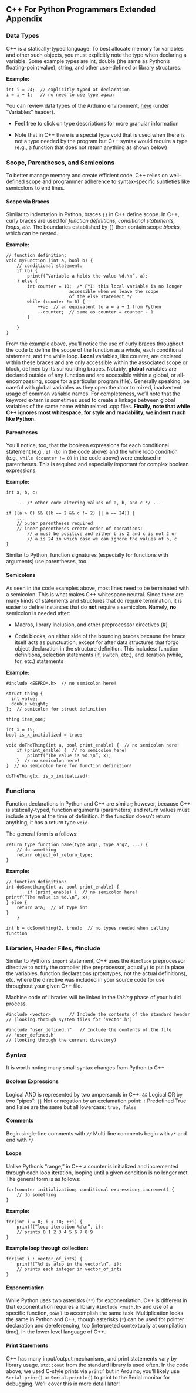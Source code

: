 ## C++ For Python Programmers Extended Appendix

### Data Types

C++ is a statically-typed language.  To best allocate memory for variables and other such objects, you must explicitly note the type when declaring a variable.  Some example types are int, double (the same as Python’s floating-point value), string, and other user-defined or library structures.

**Example:**
```
int i = 24;  // explicitly typed at declaration
i = i + 1;   // no need to use type again 
```

You can review data types of the Arduino environment, [here](https://www.arduino.cc/reference/en/) (under “Variables” header).

+ Feel free to click on type descriptions for more granular information

+ Note that in C++ there is a special type void that is used when there is not a type needed by the program but C++ syntax would require a type (e.g., a function that does not return anything as shown below)

### Scope, Parentheses, and Semicolons

To better manage memory and create efficient code, C++ relies on well-defined scope and programmer adherence to syntax-specific subtleties like semicolons to end lines.

#### Scope via Braces

Similar to indentation in Python, braces ```{}``` in C++ define scope. In C++, curly braces are used for *function definitions, conditional statements, loops, etc.* The boundaries established by ```{}``` then contain scope *blocks*, which can be nested.

**Example:**
```
// function definition:
void myFunction (int a, bool b) {
	// conditional statement:
	if (b) {
		printf(“Variable a holds the value %d.\n”, a);
	} else {
		int counter = 10;  /* FYI: this local variable is no longer
					    accessible when we leave the scope
					    of the else statement */
		while (counter != 0) {
			++a;  // an equivalent to a = a + 1 from Python
			--counter;  // same as counter = counter - 1
		}
		
	}
}
```
From the example above, you’ll notice the use of curly braces throughout the code to define the scope of the function as a whole, each conditional statement, and the while loop. **Local** variables, like counter, are declared within these braces and are only accessible within the associated scope or block, defined by its surrounding braces. Notably, **global** variables are declared outside of any function and are accessible within a global, or all-encompassing, scope for a particular program (file). Generally speaking, be careful with global variables as they open the door to mixed, inadvertent usage of common variable names. For completeness, we’ll note that the keyword extern is sometimes used to create a linkage between global variables of the same name within related .cpp files. **Finally, note that while C++ ignores most whitespace, for style and readability, we indent much like Python.**

#### Parentheses

You’ll notice, too, that the boolean expressions for each conditional statement (e.g., ```if (b)``` in the code above) and the while loop condition (e.g., ```while (counter != 0)``` in the code above) were enclosed in parentheses.  This is required and especially important for complex boolean expressions.

**Example:**
```
int a, b, c;

	... /* other code altering values of a, b, and c */ ...
	
if ((a > 0) && ((b == 2 && c != 2) || a == 24)) {
	... 
	// outer parentheses required
	// inner parentheses create order of operations:
		// a must be positive and either b is 2 and c is not 2 or
		// a is 24 in which case we can ignore the values of b, c
}
```

Similar to Python, function signatures (especially for functions with arguments) use parentheses, too.

#### Semicolons

As seen in the code examples above, most lines need to be terminated with a semicolon. This is what makes C++ whitespace neutral. Since there are many kinds of statements and structures that do require termination, it is easier to define instances that do **not** require a semicolon. Namely, **no** semicolon is needed after:


+ Macros, library inclusion, and other preprocessor directives (#)

+ Code blocks, on either side of the bounding braces because the brace itself acts as punctuation, except for after data structures that forgo object declaration in the structure definition. This includes: function definitions, selection statements (if, switch, etc.), and iteration (while, for, etc.) statements

**Example:**
```
#include <EEPROM.h>  // no semicolon here!

struct thing {
  int value;
  double weight;
};  // semicolon for struct definition

thing item_one;

int x = 15;
bool is_x_initialized = true;

void doTheThing(int a, bool print_enable) {  // no semicolon here!
    if (print_enable) {  // no semicolon here!
        printf(“The value is %d.\n”, x);
    }  // no semicolon here!
}  // no semicolon here for function definition!

doTheThing(x, is_x_initialized);
```


### Functions

Function declarations in Python and C++ are similar; however, because C++ is statically-typed, function arguments (parameters) and return values must include a type at the time of definition.  If the function doesn’t return anything, it has a return type ```void```.

The general form is a follows:

```
return_type function_name(type arg1, type arg2, ...) {
	// do something
	return object_of_return_type;
}
```

**Example:**
```
// function definition:
int doSomething(int a, bool print_enable) {
		if (print_enable) {  // no semicolon here!
printf(“The value is %d.\n”, x);
} else {
	return a*a;  // of type int
}
	}

int b = doSomething(2, true);  // no types needed when calling function
```

### Libraries, Header Files, #include
Similar to Python’s ```import``` statement, C++ uses the ```#include``` preprocessor directive to notify the compiler (the preprocessor, actually) to put in place the variables, function declarations (prototypes, not the actual definitions), etc. where the directive was included in your source code for use throughout your given C++ file.

Machine code of libraries will be linked in the *linking* phase of your build process.

```
#include <vector>		// Include the contents of the standard header 
// (looking through system files for ‘vector.h') 
```

```
#include "user_defined.h"	// Include the contents of the file
// 'user_defined.h' 
// (looking through the current directory)
```

### Syntax
It is worth noting many small syntax changes from Python to C++.

#### Boolean Expressions
Logical AND is represented by two ampersands in C++: ```&&```
Logical OR by two “pipes”: ```||```
Not or negation by an exclamation point: ```!```
Predefined True and False are the same but all lowercase: ```true, false```

#### Comments
Begin single-line comments with ```//```
Multi-line comments begin with ```/*``` and end with ```*/```

#### Loops
Unlike Python’s “range,” in C++ a counter is initialized and incremented through each loop iteration, looping until a given condition is no longer met.  The general form is as follows:

```
for(counter initialization; conditional expression; increment) {
	// do something
}
```

**Example:**
```
for(int i = 0; i < 10; ++i) {
	printf(“loop iteration %d\n”, i);
	// prints 0 1 2 3 4 5 6 7 8 9
}
```

**Example loop through collection:**
```
for(int i : vector_of_ints) {
	printf(“%d is also in the vector\n”, i);
	// prints each integer in vector_of_ints
}
```

#### Exponentiation
While Python uses two asterisks (```**```) for exponentiation, C++ is different in that exponentiation requires a library ```#include <math.h>``` and use of a specific function, ```pow()``` to accomplish the same task.  Multiplication looks the same in Python and C++, though asterisks (```*```) can be used for pointer declaration and dereferencing, too (interpreted contextually at compilation time), in the lower level language of C++.

#### Print Statements
C++ has many input/output mechanisms, and print statements vary by library usage. ```std::cout``` from the standard library is used often. In the code above, we used C-style prints via ```printf``` but in Arduino, you’ll likely use ```Serial.print()``` or ```Serial.println()``` to print to the Serial monitor for debugging. We’ll cover this in more detail later!

